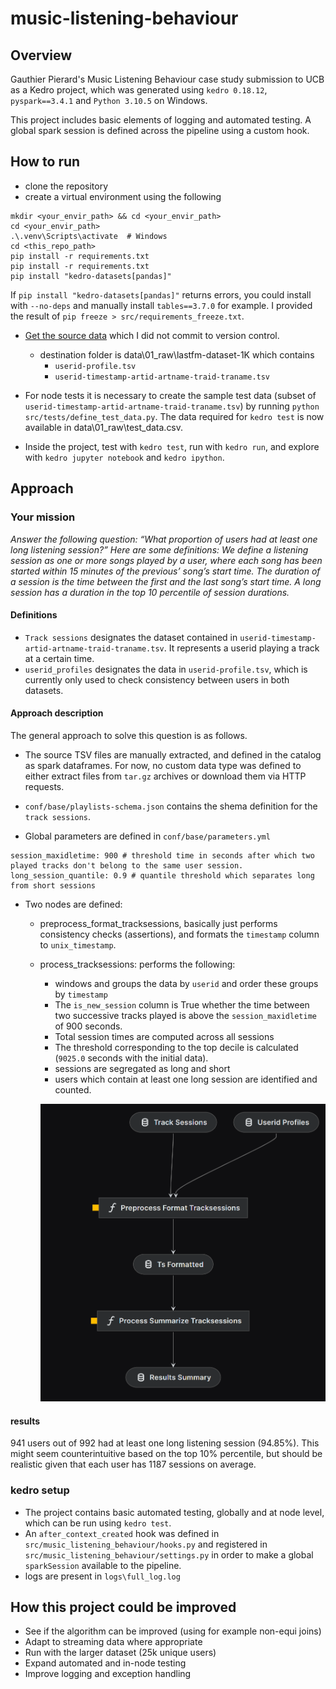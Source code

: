 # music-listening-behaviour

## Overview

Gauthier Pierard's Music Listening Behaviour case study submission to UCB as a Kedro project, which was generated using `kedro 0.18.12`, `pyspark==3.4.1` and `Python 3.10.5` on Windows.

This project includes basic elements of logging and automated testing. A global spark session is defined across the pipeline using a custom hook.

## How to run 

- clone the repository
- create a virtual environment using the following
```
mkdir <your_envir_path> && cd <your_envir_path>
cd <your_envir_path>
.\.venv\Scripts\activate  # Windows
cd <this_repo_path>
pip install -r requirements.txt
pip install -r requirements.txt
pip install "kedro-datasets[pandas]"
```
If `pip install "kedro-datasets[pandas]"` returns errors, you could install with `--no-deps` and manually install `tables==3.7.0` for example. I provided the result of `pip freeze > src/requirements_freeze.txt`.

- [Get the source data](http://ocelma.net/MusicRecommendationDataset/lastfm-1K.html ) which I did not commit to version control. 
  - destination folder is data\01_raw\lastfm-dataset-1K which contains
    - `userid-profile.tsv`
    - `userid-timestamp-artid-artname-traid-traname.tsv`

- For node tests it is necessary to create the sample test data (subset of `userid-timestamp-artid-artname-traid-traname.tsv`) by running `python src/tests/define_test_data.py`. The data required for `kedro test` is now available in data\01_raw\test_data.csv.

- Inside the project, test with `kedro test`, run with `kedro run`, and explore with `kedro jupyter notebook` and `kedro ipython`.

## Approach

### Your mission

*Answer the following question: “What proportion of users had at least one long listening session?”
Here are some definitions:
We define a listening session as one or more songs played by a user, where each song has been started within 15 minutes of the previous’ song’s start time. The duration of a session is the time between the first and the last song’s start time. A long session has a duration in the top 10 percentile of session durations.*

#### Definitions

- `Track sessions` designates the dataset contained in `userid-timestamp-artid-artname-traid-traname.tsv`. It represents a userid playing a track at a certain time.
- `userid_profiles` designates the data in `userid-profile.tsv`, which is currently only used to check consistency between users in both datasets.  

#### Approach description

The general approach to solve this question is as follows.

- The source TSV files are manually extracted, and defined in the catalog as spark dataframes. For now, no custom data type was defined to either extract files from `tar.gz` archives or download them via HTTP requests.

- `conf/base/playlists-schema.json` contains the shema definition for the `track sessions`.

- Global parameters are defined in `conf/base/parameters.yml`
```
session_maxidletime: 900 # threshold time in seconds after which two played tracks don't belong to the same user session. 
long_session_quantile: 0.9 # quantile threshold which separates long from short sessions
```

- Two nodes are defined:

  - preprocess_format_tracksessions, basically just performs consistency checks (assertions), and formats the `timestamp` column to `unix_timestamp`.
  - process_tracksessions: performs the following:
    - windows and groups the data by `userid` and order these groups by `timestamp`
    - The `is_new_session` column is True whether the time between two successive tracks played is above the `session_maxidletime` of 900 seconds. 
    - Total session times are computed across all sessions
    - The threshold corresponding to the top decile is calculated (`9025.0` seconds with the initial data).
    - sessions are segregated as long and short
    - users which contain at least one long session are identified and counted.

    ![viz image](https://github.com/gpierard/music-listening-behaviour/blob/main/viz.png)

#### results

941 users out of 992 had at least one long listening session (94.85%). This might seem counterintuitive based on the top 10% percentile, but should be realistic given that each user has 1187 sessions on average.

### kedro setup 

- The project contains basic automated testing, globally and at node level, which can be run using `kedro test`.
- An `after_context_created` hook was defined in `src/music_listening_behaviour/hooks.py` and registered in `src/music_listening_behaviour/settings.py` in order to make a global `sparkSession` available to the pipeline. 
- logs are present in `logs\full_log.log`

## How this project could be improved 

- See if the algorithm can be improved (using for example non-equi joins)
- Adapt to streaming data where appropriate
- Run with the larger dataset (25k unique users)
- Expand automated and in-node testing
- Improve logging and exception handling








